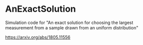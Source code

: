 # AnExactSolution

Simulation code for "An exact solution for choosing the largest measurement from a sample drawn from an uniform distribution"

https://arxiv.org/abs/1805.11556
